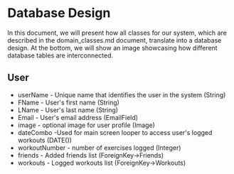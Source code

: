 # Database Design

In this document, we will present how all classes for our system, which are described in the domain_classes.md document, translate into a database design. At the bottom, we will show an image showcasing how different database tables are interconnected.

## User
* userName - Unique name that identifies the user in the system (String)
* FName - User's first name (String)
* LName - User's last name (String)
* Email - User's email address (EmailField)
* image - optional image for user profile (Image)
* dateCombo -Used for main screen looper to access user's logged workouts (DATE())
* workoutNumber - number of exercises  logged (Integer)
* friends  - Added friends list (ForeignKey->Friends)
* workouts - Logged workouts list (ForeignKey->Workouts)
